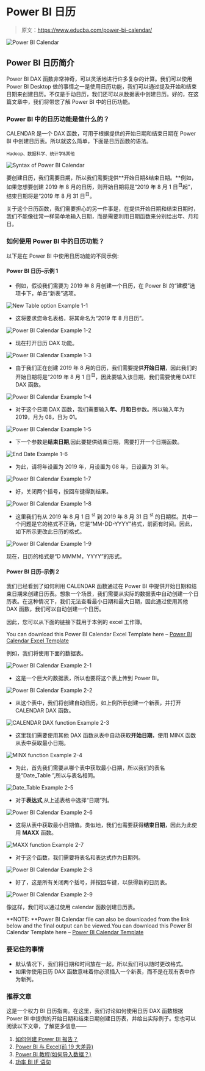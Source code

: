 # Power BI 日历

> 原文：<https://www.educba.com/power-bi-calendar/>

![Power BI Calendar](img/85f80b1af1f5a68ce51919811620b3ba.png)



## Power BI 日历简介

Power BI DAX 函数非常神奇，可以灵活地进行许多复杂的计算。我们可以使用 Power BI Desktop 做的事情之一是使用日历功能，我们可以通过提及开始和结束日期来创建日历。不仅是手动日历，我们还可以从数据表中创建日历。好的，在这篇文章中，我们将带您了解 Power BI 中的日历功能。

### Power BI 中的日历功能是做什么的？

CALENDAR 是一个 DAX 函数，可用于根据提供的开始日期和结束日期在 Power BI 中创建日历表。所以就这么简单，下面是日历函数的语法。

<small>Hadoop、数据科学、统计学&其他</small>

![Syntax of Power BI Calendar](img/24407b5e21ab97579f5ac6a2b72263b1.png)



要创建日历，我们需要日期，所以我们需要提供**开始日期&结束日期。**例如，如果您想要创建 2019 年 8 月的日历，则开始日期将是“2019 年 8 月 1 日<sup>日</sup>起”，结束日期将是“2019 年 8 月 31 日<sup>日</sup>。

关于这个日历函数，我们需要担心的另一件事是，在提供开始日期和结束日期时，我们不能像往常一样简单地输入日期，而是需要利用日期函数来分别给出年、月和日。

### 如何使用 Power BI 中的日历功能？

以下是在 Power BI 中使用日历功能的不同示例:

#### Power BI 日历–示例 1

*   例如，假设我们需要为 2019 年 8 月创建一个日历，在 Power BI 的“建模”选项卡下，单击“新表”选项。

![New Table option Example 1-1](img/7ef07804ed04781473a0d46bf4bafe29.png)



*   这将要求您命名表格，将其命名为“2019 年 8 月日历”。

![Power BI Calendar Example 1-2](img/d0127a5d4d44b19fc3353d9af49f7a95.png)



*   现在打开日历 DAX 功能。

![Power BI Calendar Example 1-3](img/0b4793b943477d8b611d9f77f03c6917.png)



*   由于我们正在创建 2019 年 8 月的日历，我们需要提供**开始日期**，因此我们的开始日期将是“2019 年 8 月 1 日<sup>日</sup>，因此要输入该日期，我们需要使用 DATE DAX 函数。

![Power BI Calendar Example 1-4](img/95e3b129f9acb57195de6ac661c38300.png)



*   对于这个日期 DAX 函数，我们需要输入**年、月和日**参数。所以输入年为 2019，月为 08，日为 01。

![Power BI Calendar Example 1-5](img/d9fc822081a5589d5cfd12d8486dbe23.png)



*   下一个参数是**结束日期**,因此要提供结束日期，需要打开一个日期函数。

![End Date Example 1-6](img/1cac96b6c5fa98c24c58ca605fa993ce.png)



*   为此，请将年设置为 2019 年，月设置为 08 年，日设置为 31 年。

![Power BI Calendar Example 1-7](img/2e49548871ad14dfde4ea6ed97539a3c.png)



*   好，关闭两个括号，按回车键得到结果。

![Power BI Calendar Example 1-8](img/34254cd840b483bf6c8b84651d171a7f.png)



*   这里我们有从 2019 年 8 月 1 日 <sup>st</sup> 到 2019 年 8 月 31 日 <sup>st</sup> 的日期栏。其中一个问题是它的格式不正确，它是“MM-DD-YYYY”格式，前面有时间。因此，如下所示更改此日历的格式。

![Power BI Calendar Example 1-9](img/ed15951086775957b762b8d1487d6f5d.png)



现在，日历的格式是“D MMMM，YYYY”的形式。

#### Power BI 日历–示例 2

我们已经看到了如何利用 CALENDAR 函数通过在 Power BI 中提供开始日期和结束日期来创建日历表。想象一个场景，我们需要从实际的数据表中自动创建一个日历表。在这种情况下，我们无法查看最小日期和最大日期，因此通过使用其他 DAX 函数，我们可以自动创建一个日历。

因此，您可以从下面的链接下载用于本例的 excel 工作簿。

You can download this Power BI Calendar Excel Template here – [Power BI Calendar Excel Template](#popmake-167767)

例如，我们将使用下面的数据表。

![Power BI Calendar Example 2-1](img/8591461144598d8419d74b31c80be3c7.png)



*   这是一个巨大的数据表，所以也要将这个表上传到 Power BI。

![Power BI Calendar Example 2-2](img/6774831a4be41043024578d941e05372.png)



*   从这个表中，我们将创建自动日历。如上例所示创建一个新表，并打开 CALENDAR DAX 函数。

![CALENDAR DAX function Example 2-3](img/cbf2f0970bda61559a4d6e5674ee3ae1.png)



*   这里我们需要使用其他 DAX 函数从表中自动获取**开始日期**，使用 MINX 函数从表中获取最小日期。

![MINX function Example 2-4](img/ad2d25b27c1d2523731474feafd6ac66.png)



*   为此，首先我们需要从哪个表中获取最小日期，所以我们的表名是“Date_Table ”,所以与表名相同。

![Date_Table Example 2-5](img/cffe5a53c6d3c4d66bd2582f0f5eceff.png)



*   对于**表达式**,从上述表格中选择“日期”列。

![Power BI Calendar Example 2-6](img/dd922b37d31b44793bd1db46b5851c7c.png)



*   这将从表中获取最小日期值。类似地，我们也需要获得**结束日期**，因此为此使用 **MAXX** 函数。

![MAXX function Example 2-7](img/2805a45ecfe64fac3c2a948cd92658d5.png)



*   对于这个函数，我们需要将表名和表达式作为日期列。

![Power BI Calendar Example 2-8](img/6dc69af6a18658dbcb93f882f3c66eee.png)



*   好了，这是所有关闭两个括号，并按回车键，以获得新的日历表。

![Power BI Calendar Example 2-9](img/8e1bbe198ed492e11932dfcce4c7f7c3.png)



像这样，我们可以通过使用 calendar 函数创建日历表。

**NOTE: **Power BI Calendar file can also be downloaded from the link below and the final output can be viewed.You can download this Power BI Calendar Template here – [Power BI Calendar Template](#popmake-227875)

### 要记住的事情

*   默认情况下，我们将日期和时间放在一起，所以我们可以随时更改格式。
*   如果你使用日历 DAX 函数意味着你必须插入一个新表，而不是在现有表中作为新列。

### 推荐文章

这是一个权力 BI 日历指南。在这里，我们讨论如何使用日历 DAX 函数根据 Power BI 中提供的开始日期和结束日期创建日历表，并给出实际例子。您也可以阅读以下文章，了解更多信息——

1.  [如何创建 Power BI 报告？](https://www.educba.com/creating-reports-in-power-bi/)
2.  [Power BI 与 Excel(前 19 大差异)](https://www.educba.com/power-bi-vs-excel/)
3.  [Power BI 教程(如何导入数据？)](https://www.educba.com/power-bi-tutorial/)
4.  [功率 BI IF 语句](https://www.educba.com/power-bi-if-statement/)





